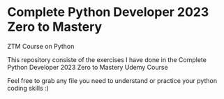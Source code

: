 # Complete Python Developer 2023 Zero to Mastery

ZTM Course on Python

This repository consiste of the exercises I have done in the Complete Python Developer 2023 Zero to Mastery Udemy Course

Feel free to grab any file you need to understand or practice your python coding skills :)
